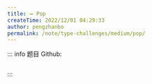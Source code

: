 ```yaml
---
title: ➖ Pop
createTime: 2022/12/01 04:29:33
author: pengzhanbo
permalink: /note/type-challenges/medium/pop/
---
```


::: info 题目
Github: []()

```ts
```
:::
